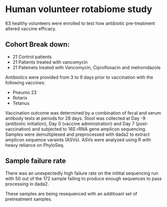 # Human volunteer rotabiome study

63 healthy volunteers were enrolled to test how antibiotic pre-treatment altered vaccine efficacy.

## Cohort Break down:

* 21 Control patients
* 21 Patients treated with vancomycin
* 21 Pateinets treated with Vancomycin, Ciprofloxacin and metronidazole

Antibiotics were provided from 3 to 9 days prior to vaccination with the following vaccines:

* Pneumo 23
* Rotarix
* Tetanus

Vaccination outcome was determined by a combination of fecal and serum antibody tests at periods for 28 days. Stool was collected at Day -9 (antibiotic initiation), Day 0 (vaccine administration) and Day 7 (post-vaccination) and subjected to 16S rRNA gene amplicon sequencing. Samples were demultiplexed and preprocessed with dada2 to extract amplicon sequence varaints (ASVs). ASVs were analyzed using R with heavy reliance on PhyloSeq.

## Sample failure rate

There was an unexpectedly high failure rate on the initital sequencing run with 50 out of the 172 sample failing to produce enough sequences to pass processing in dada2.

These samples are being resequenced with an additioanl set of pretreatment samples.
